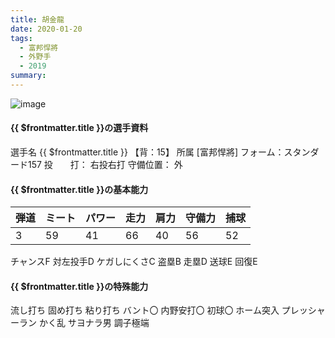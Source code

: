 ```yaml
---
title: 胡金龍
date: 2020-01-20
tags:
  - 富邦悍將
  - 外野手
  - 2019
summary: 
---
```

![image](https://pbs.twimg.com/media/EgRrEFIUYAEpuJ9?format=jpg&name=large)

#### {{ $frontmatter.title }}の選手資料
選手名 {{ $frontmatter.title }}
【背：15】
所属 [富邦悍將]
フォーム：スタンダード157
投　　打： 右投右打
守備位置： 外

#### {{ $frontmatter.title }}の基本能力
| 弾道 | ミート| パワー |	走力 | 肩力 |	守備力 | 捕球 |
|-----|------|-------|-----|------|-------| ----|
| 3   | 59   |  41   |  66 |  40  |56     |52   |

チャンスF
対左投手D 
ケガしにくさC
盗塁B
走塁D
送球E
回復E

#### {{ $frontmatter.title }}の特殊能力
流し打ち
固め打ち
粘り打ち
バント〇
内野安打〇
初球〇 
ホーム突入
プレッシャーラン
かく乱
サヨナラ男
調子極端